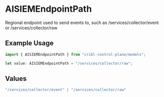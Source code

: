 # AISIEMEndpointPath

Regional endpoint used to send events to, such as /services/collector/event or /services/collector/raw

## Example Usage

```typescript
import { AISIEMEndpointPath } from "cribl-control-plane/models";

let value: AISIEMEndpointPath = "/services/collector/raw";
```

## Values

```typescript
"/services/collector/event" | "/services/collector/raw"
```